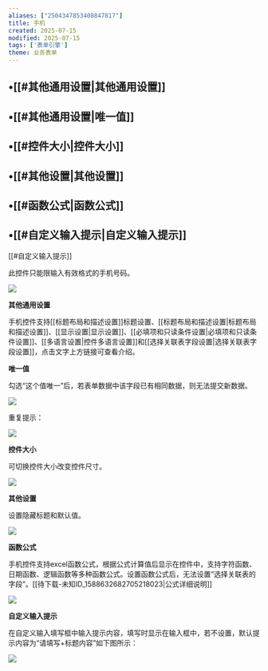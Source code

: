 ```yaml
---
aliases: ["2504347853408847817"]
title: 手机
created: 2025-07-15
modified: 2025-07-15
tags: ['表单引擎']
theme: 业务表单
---
```


## •[[#其他通用设置|其他通用设置]]

## •[[#其他通用设置|唯一值]]

## •[[#控件大小|控件大小]]

## •[[#其他设置|其他设置]]

## •[[#函数公式|函数公式]]

## •[[#自定义输入提示|自定义输入提示]]

[[#自定义输入提示]]

此控件只能限输入有效格式的手机号码。

![](6e1ed2465a652b4fb9ef26dcc9f96429.jpg)

**其他通用设置**

手机控件支持[[标题布局和描述设置]]标题设置、[[标题布局和描述设置|标题布局和描述设置]]、[[显示设置|显示设置]]、[[必填项和只读条件设置|必填项和只读条件设置]]、[[多语言设置|控件多语言设置]]和[[选择关联表字段设置|选择关联表字段设置]]，点击文字上方链接可查看介绍。

**唯一值**

勾选“这个值唯一”后，若表单数据中该字段已有相同数据，则无法提交新数据。

![](7e0739e979735e50d4bc155ceb089cc4.jpg)

重复提示：

![](e2a2d9f84978a76d7d1e5bfb6151eb9b.jpg)

**控件大小**

可切换控件大小改变控件尺寸。

![](410374bd0ea33f301f92ac86ee5c1941.jpg)

**其他设置**

设置隐藏标题和默认值。

![](0a52136dfa4b792157d03920e49d7791.jpg)

**函数公式**

手机控件支持excel函数公式，根据公式计算值后显示在控件中，支持字符函数、日期函数、逻辑函数等多种函数公式。设置函数公式后，无法设置“选择关联表的字段”。[[待下载-未知ID_1588632682705218023|公式详细说明]]

![](c3edeee26080fa51c3aeda019b3bb6c2.jpg)

**自定义输入提示**

在自定义输入填写框中输入提示内容，填写时显示在输入框中，若不设置，默认提示内容为“请填写+标题内容”如下图所示：

![](48fa9431e79496d041a278bf4f5691c1.jpg)